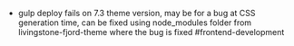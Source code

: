 - gulp deploy fails on 7.3 theme version, may be for a bug at CSS generation time, can be fixed using node_modules folder from livingstone-fjord-theme where the bug is fixed #frontend-development